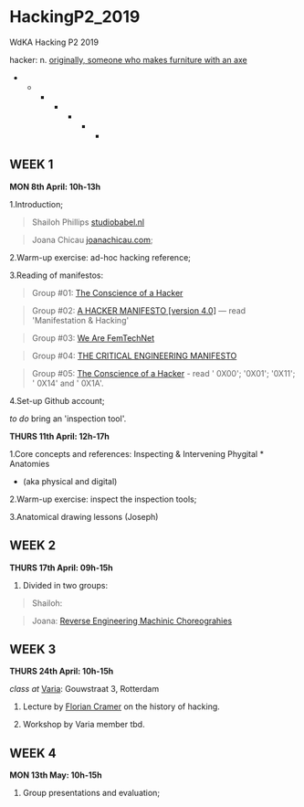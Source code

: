 # HackingP2_2019
WdKA Hacking P2 2019

hacker: n. [originally, someone who makes furniture with an axe](http://www.catb.org/~esr/jargon/html/H/hacker.html)

+ - - - - - +

## WEEK 1 

**MON 8th April: 10h-13h**

1.Introduction;

>  Shailoh Phillips [studiobabel.nl](http://studiobabel.nl/)

>  Joana Chicau [joanachicau.com](http://www.joanachicau.com/);

2.Warm-up exercise: ad-hoc hacking reference;

3.Reading of manifestos:

> Group #01: [The Conscience of a Hacker](http://phrack.org/issues/7/3.html)

> Group #02: [A HACKER MANIFESTO [version 4.0]](https://www.digitalmanifesto.net/manifestos/8/) — read 'Manifestation & Hacking'

> Group #03: [We Are FemTechNet](http://femtechnet.org/publications/manifesto/) 

> Group #04: [THE CRITICAL ENGINEERING MANIFESTO](https://criticalengineering.org/) 

> Group #05: [The Conscience of a Hacker](https://monoskop.org/media/text/laboria_cuboniks_the_xenofeminist_manifesto_2018/) - read ' 0X00'; '0X01'; '0X11'; ' 0X14' and ' 0X1A'.


4.Set-up Github account;

*to do* bring an 'inspection tool'.

**THURS 11th April: 12h-17h**

1.Core concepts and references: Inspecting & Intervening Phygital * Anatomies

* (aka physical and digital) 

2.Warm-up exercise: inspect the inspection tools;

3.Anatomical drawing lessons (Joseph)


## WEEK 2

**THURS 17th April: 09h-15h**

1. Divided in two groups: 

> Shailoh: <Connectologogy>
  
> Joana: [Reverse Engineering Machinic Choreograhies](https://github.com/JoBCB/Rehearsal_Series)


## WEEK 3

**THURS 24th April: 10h-15h**

*class at* [Varia](http://varia.zone/en/): Gouwstraat 3, Rotterdam

1. Lecture by [Florian Cramer](http://floriancramer.nl/) on the history of hacking.

2. Workshop by Varia member tbd.


## WEEK 4 

**MON 13th May: 10h-15h**

1. Group presentations and evaluation;
